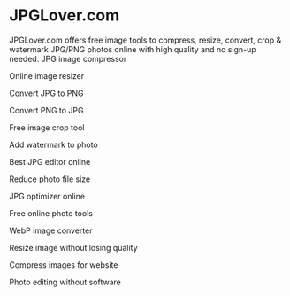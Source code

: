 # JPGLover.com
JPGLover.com offers free image tools to compress, resize, convert, crop &amp; watermark JPG/PNG photos online with high quality and no sign-up needed.
JPG image compressor

Online image resizer

Convert JPG to PNG

Convert PNG to JPG

Free image crop tool

Add watermark to photo

Best JPG editor online

Reduce photo file size

JPG optimizer online

Free online photo tools

WebP image converter

Resize image without losing quality

Compress images for website

Photo editing without software
